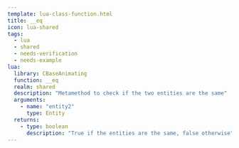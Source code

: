 ```yaml
---
template: lua-class-function.html
title: __eq
icon: lua-shared
tags:
  - lua
  - shared
  - needs-verification
  - needs-example
lua:
  library: CBaseAnimating
  function: __eq
  realm: shared
  description: "Metamethod to check if the two entities are the same"
  arguments:
    - name: "entity2"
      type: Entity
  returns:
    - type: boolean
      description: "True if the entities are the same, false otherwise"
---
```

